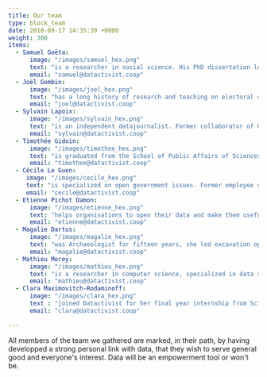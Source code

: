 ```yaml
---
title: Our team
type: block_team
date: 2018-09-17 14:35:39 +0000
weight: 300
items:
  - Samuel Goëta:
      image: "/images/samuel_hex.png"
      text: "is a researcher in social science. His PhD dissertation looks at the hidden aspects of the emergence of the open data movement. A founding member of Open Knowledge France, he is a major contributor to the School of Data and Open Data Index projects."
      email: "samuel@datactivist.coop"
  - Joël Gombin:
      image: "/images/joel_hex.png"
      text: "has a long history of research and teaching on electoral sociology, that enabled him to acquire strong skills in data science. As Datactivist's manager, he has significant project management experience, for both public and private clients."
      email: "joel@datactivist.coop"
  - Sylvain Lapoix:
      image: "/images/sylvain_hex.png"
      text: "is an independent datajournalist. Former collaborator of OWNI, co-author of the program #Datagueule (France Television), he cherishes open data and defends the open source philosophy. Padawan in R and in Python, he trains journalists and civil society stakeholders in France and in French-speaking countries in Africa."
      email: "sylvain@datactivist.coop"
  - Timothée Gidoin:
      image: "/images/timothee_hex.png"
      text: "is graduated from the School of Public Affairs of Sciences Po Paris and Edhec. He is convinced of the importance of data in the public debate, he is passionate about fact-checking and has recently invested in an entrepreneurial project to fight against fake news."
      email: "timothee@datactivist.coop"
  - Cécile Le Guen:
     image: "/images/cecile_hex.png"
     text: "is specialized on open government issues. Former employee of Open Knowledge International, she has traveled the world to meet open data communities and will continue to do so at Datactivist, especially with the Support Program for Open Governments in French-speaking Africa."
     email: "cecile@datactivist.coop"
  - Etienne Pichot Damon:
      image: "/images/etienne_hex.png"
      text: "helps organisations to open their data and make them useful. He was in charge of the open data program for the metropolis of Lille (France). He worked with developers, startups, transportation experts and citizens to build partnerships and services with open or shared data."
      email: "etienne@datactivist.coop"
  - Magalie Dartus:
      image: "/images/magalie_hex.png"
      text: "was Archaeologist for fifteen years, she led excavation operations in France and abroad before returning to geomatics. Her professional interests lead her now towards open data and team animation. She has a special predilection for free mapping and crowdsourcing."
      email: "magalie@datactivist.coop"
  - Mathieu Morey:
      image: "/images/mathieu_hex.png"
      text: "is a researcher in computer science, specialized in data science and machine learning. He develops methods and tools to improve the discoverability and quality of open data, for the benefit of producers and re-users."
      email: "mathieu@datactivist.coop"
  - Clara Maximovitch-Rodaminoff:
      image: "/images/clara_hex.png"
      text : "joined Datactivist for her final year internship from Sciences Po. During her studies in the Master's program Governing the Large Metropolis, she discovered the stakes of open data that she now explores further through her work on the digital transformation of urban services and the transition to e-procurement."
      email: "clara@datactivist.coop"

---
```


All members of the team we gathered are marked, in their path, by having developped a strong personal link with data, that they wish to serve general good and everyone's interest. Data will be an empowerment tool or won't be. 
